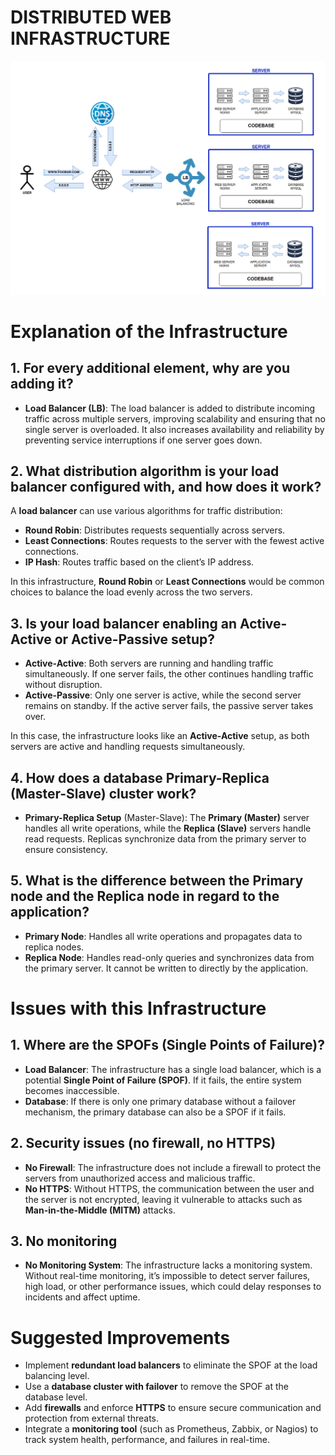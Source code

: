 # DISTRIBUTED WEB INFRASTRUCTURE

![Distributed web infrastructure](1-distributed_web_infrastructure.png)

# Explanation of the Infrastructure

## 1. For every additional element, why are you adding it?
- **Load Balancer (LB)**: 
  The load balancer is added to distribute incoming traffic across multiple servers, improving scalability and ensuring that no single server is overloaded. It also increases availability and reliability by preventing service interruptions if one server goes down.

## 2. What distribution algorithm is your load balancer configured with, and how does it work?
  A **load balancer** can use various algorithms for traffic distribution:
  - **Round Robin**: Distributes requests sequentially across servers.
  - **Least Connections**: Routes requests to the server with the fewest active connections.
  - **IP Hash**: Routes traffic based on the client’s IP address.
  
  In this infrastructure, **Round Robin** or **Least Connections** would be common choices to balance the load evenly across the two servers.

## 3. Is your load balancer enabling an Active-Active or Active-Passive setup?
  - **Active-Active**: Both servers are running and handling traffic simultaneously. If one server fails, the other continues handling traffic without disruption.
  - **Active-Passive**: Only one server is active, while the second server remains on standby. If the active server fails, the passive server takes over.
  
  In this case, the infrastructure looks like an **Active-Active** setup, as both servers are active and handling requests simultaneously.

## 4. How does a database Primary-Replica (Master-Slave) cluster work?
  - **Primary-Replica Setup** (Master-Slave): The **Primary (Master)** server handles all write operations, while the **Replica (Slave)** servers handle read requests. Replicas synchronize data from the primary server to ensure consistency.

## 5. What is the difference between the Primary node and the Replica node in regard to the application?
  - **Primary Node**: Handles all write operations and propagates data to replica nodes.
  - **Replica Node**: Handles read-only queries and synchronizes data from the primary server. It cannot be written to directly by the application.

# Issues with this Infrastructure

## 1. Where are the SPOFs (Single Points of Failure)?
  - **Load Balancer**: The infrastructure has a single load balancer, which is a potential **Single Point of Failure (SPOF)**. If it fails, the entire system becomes inaccessible.
  - **Database**: If there is only one primary database without a failover mechanism, the primary database can also be a SPOF if it fails.

## 2. Security issues (no firewall, no HTTPS)
  - **No Firewall**: The infrastructure does not include a firewall to protect the servers from unauthorized access and malicious traffic.
  - **No HTTPS**: Without HTTPS, the communication between the user and the server is not encrypted, leaving it vulnerable to attacks such as **Man-in-the-Middle (MITM)** attacks.

## 3. No monitoring
  - **No Monitoring System**: The infrastructure lacks a monitoring system. Without real-time monitoring, it’s impossible to detect server failures, high load, or other performance issues, which could delay responses to incidents and affect uptime.

# Suggested Improvements
- Implement **redundant load balancers** to eliminate the SPOF at the load balancing level.
- Use a **database cluster with failover** to remove the SPOF at the database level.
- Add **firewalls** and enforce **HTTPS** to ensure secure communication and protection from external threats.
- Integrate a **monitoring tool** (such as Prometheus, Zabbix, or Nagios) to track system health, performance, and failures in real-time.
